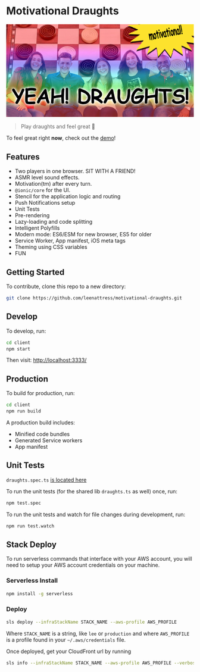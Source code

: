 # Motivational Draughts

![yeahdraughts](readme-header.png)

> Play draughts and feel great 💖

To feel great right **now**, check out the [demo](https://df6elh427uk9i.cloudfront.net/)!

## Features

* Two players in one browser. SIT WITH A FRIEND!
* ASMR level sound effects.
* Motivation(tm) after every turn.
* `@ionic/core` for the UI.
* Stencil for the application logic and routing
* Push Notifications setup
* Unit Tests
* Pre-rendering
* Lazy-loading and code splitting
* Intelligent Polyfills
* Modern mode: ES6/ESM for new browser, ES5 for older
* Service Worker, App manifest, iOS meta tags
* Theming using CSS variables
* FUN

## Getting Started

To contribute, clone this repo to a new directory:

```bash
git clone https://github.com/leenattress/motivational-draughts.git
```

## Develop

To develop, run:

```bash
cd client
npm start
```
Then visit: [http://localhost:3333/](http://localhost:3333/)


## Production

To build for production, run:

```bash
cd client
npm run build
```

A production build includes:

* Minified code bundles
* Generated Service workers
* App manifest


## Unit Tests

`draughts.spec.ts` [is located here](client/src/libs/draughts/draughts.spec.ts)

To run the unit tests (for the shared lib `draughts.ts` as well) once, run:

```bash
npm test.spec
```

To run the unit tests and watch for file changes during development, run:

```bash
npm run test.watch
```

## Stack Deploy

To run serverless commands that interface with your AWS account, you will need to setup your AWS account credentials on your machine.

### Serverless Install
```bash
npm install -g serverless
```

### Deploy
```bash
sls deploy --infraStackName STACK_NAME --aws-profile AWS_PROFILE
```

Where `STACK_NAME` is a string, like `lee` or `production` and where `AWS_PROFILE` is a profile found in your `~/.aws/credentials` file.

Once deployed, get your CloudFront url by running

```bash
sls info --infraStackName STACK_NAME --aws-profile AWS_PROFILE --verbose
```